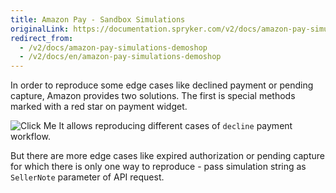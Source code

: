 ```yaml
---
title: Amazon Pay - Sandbox Simulations
originalLink: https://documentation.spryker.com/v2/docs/amazon-pay-simulations-demoshop
redirect_from:
  - /v2/docs/amazon-pay-simulations-demoshop
  - /v2/docs/en/amazon-pay-simulations-demoshop
---
```


In order to reproduce some edge cases like declined payment or pending capture, Amazon provides two solutions. The first is special methods marked with a red star on payment widget.

![Click Me](https://spryker.s3.eu-central-1.amazonaws.com/docs/Technology+Partners/Payment+Partners/Amazon+Pay/amazon_payment_widget.png)
It allows reproducing different cases of `decline` payment workflow.

But there are more edge cases like expired authorization or pending capture for which there is only one way to reproduce - pass simulation string as `SellerNote` parameter of API request.
